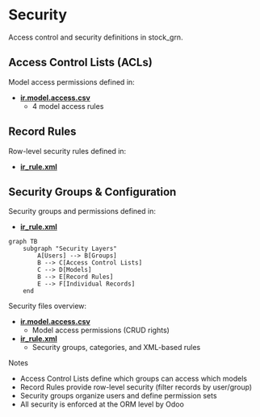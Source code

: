 # Security

Access control and security definitions in stock_grn.

## Access Control Lists (ACLs)

Model access permissions defined in:
- **[ir.model.access.csv](../stock_grn/security/ir.model.access.csv)**
  - 4 model access rules

## Record Rules

Row-level security rules defined in:
- **[ir_rule.xml](../stock_grn/security/ir_rule.xml)**

## Security Groups & Configuration

Security groups and permissions defined in:
- **[ir_rule.xml](../stock_grn/security/ir_rule.xml)**

```mermaid
graph TB
    subgraph "Security Layers"
        A[Users] --> B[Groups]
        B --> C[Access Control Lists]
        C --> D[Models]
        B --> E[Record Rules]
        E --> F[Individual Records]
    end
```

Security files overview:
- **[ir.model.access.csv](../stock_grn/security/ir.model.access.csv)**
  - Model access permissions (CRUD rights)
- **[ir_rule.xml](../stock_grn/security/ir_rule.xml)**
  - Security groups, categories, and XML-based rules

Notes
- Access Control Lists define which groups can access which models
- Record Rules provide row-level security (filter records by user/group)
- Security groups organize users and define permission sets
- All security is enforced at the ORM level by Odoo
